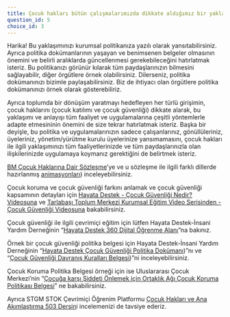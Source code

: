 ```yaml
---
title: Çocuk hakları bütün çalışmalarımızda dikkate aldığımız bir yaklaşımdır ancak bunun için kurumsal dokümanlarımızda hükümler yer almıyor.
question_id: 5
choice_id: 3
---
```


Harika! Bu yaklaşımınızı kurumsal politikanıza yazılı olarak yansıtabilirsiniz. Ayrıca politika dokümanlarının yaşayan ve benimsenen belgeler olmasının önemini ve belirli aralıklarda güncellenmesi gerekebileceğini hatırlatmak isteriz. Bu politikanızı görünür kılarak tüm paydaşlarınızın bilmesini sağlayabilir, diğer örgütlere örnek olabilirsiniz. Dilerseniz, politika dokümanınızı bizimle paylaşabilirsiniz. Biz de ihtiyacı olan örgütlere politika dokümanınızı örnek olarak gösterebiliriz.

Ayrıca toplumda bir dönüşüm yaratmayı hedefleyen her türlü girişimin, çocuk haklarını (çocuk katılımı ve çocuk güvenliği) dikkate alarak, bu yaklaşımı ve anlayışı tüm faaliyet ve uygulamalarına çeşitli yöntemlerle adapte etmesininin önemini de size tekrar hatırlatmak isteriz. Başka bir deyişle, bu politika ve uygulamalarınızın sadece çalışanlarınız, gönüllüleriniz, üyeleriniz, yönetim/yürütme kurulu üyelerinize yansımamasını, çocuk hakları ile ilgili yaklaşımınızı tüm faaliyetlerinizde ve tüm paydaşlarınızla olan ilişkilerinizde uygulamaya koymanız gerektiğini de belirtmek isteriz.

[<u>BM Çocuk Haklarına Dair Sözleşme</u>](https://www.unicef.org/turkiye/%C3%A7ocuk-haklar%C4%B1na-dair-s%C3%B6zle%C5%9Fme)’ye ve u sözleşme ile ilgili farklı dillerde hazırlanmış [<u>animasyonları</u>](http://cocuk.bilgi.edu.tr/yayinlar/videolar/)) inceleyebilirsiniz.

Çocuk koruma ve çocuk güvenliği farkını anlamak ve çocuk güvenliği kapsamının detayları için [<u>Hayata Destek - Çocuk Güvenliği Nedir? Videosuna</u>](https://www.youtube.com/watch?v=6ECI11gik3Y) ve [<u>Tarlabaşı Toplum Merkezi Kurumsal Eğitim Video Serisinden - Çocuk Güvenliği Videosuna</u>](https://www.stgm.org.tr/tarlabasi-toplum-merkezi-kurumsal-egitim-video-serisinden-cocuk-guvenligi) bakabilirsiniz.

Çocuk güvenliği ile ilgili çevrimiçi eğitim için lütfen Hayata Destek-İnsani Yardım Derneğinin “[<u>Hayata Destek 360 Dijital Öğrenme Alanı</u>](https://360.hayatadestek.org/)”na bakınız.

Örnek bir çocuk güvenliği politika belgesi için Hayata Destek-İnsani Yardım Derneğinin “[<u>Hayata Destek Çocuk Güvenliği Politika Dokümanı</u>](https://www.hayatadestek.org/wp-content/uploads/2021/09/cocuk-guvenligi-politikasi.pdf))”nı ve “[<u>Çocuk Güvenliği Davranış Kuralları Belgesi</u>](https://www.hayatadestek.org/wp-content/uploads/2021/09/cocuk-guvenligi-davranis-kurallari.pdf))”ni inceleyebilirsiniz.

Çocuk Koruma Politika Belgesi örneği için ise Uluslararası Çocuk Merkezi’nin “[<u>Çocuğa karşı Şiddeti Önlemek için Ortaklık Ağı Çocuk Koruma Politikası Belgesi</u>](https://www.acev.org/wp-content/uploads/2021/02/Ek-2-CKOA_Cocuk-Koruma-Politika-Belgesi.pdf)” ne bakabilirsiniz.

Ayrıca STGM STOK Çevrimiçi Öğrenim Platformu [<u>Çocuk Hakları ve Ana Akımlaştırma 503 Dersin</u>](https://egitim.stgm.org.tr/login/index.php)i incelemenizi de tavsiye ederiz.

